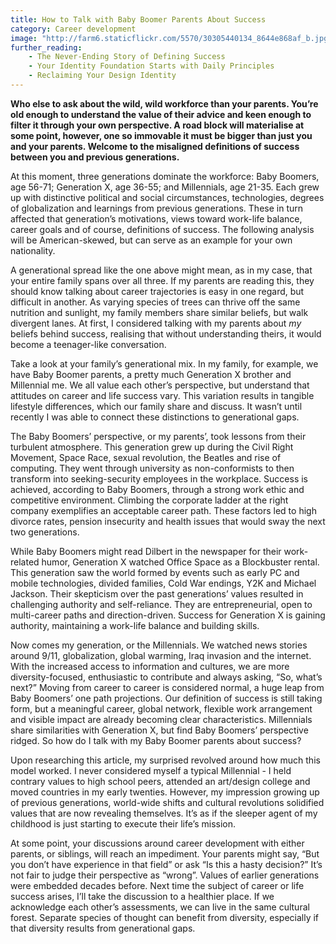```yaml
---
title: How to Talk with Baby Boomer Parents About Success
category: Career development
image: "http://farm6.staticflickr.com/5570/30305440134_8644e868af_b.jpg"
further_reading:
    - The Never-Ending Story of Defining Success
    - Your Identity Foundation Starts with Daily Principles
    - Reclaiming Your Design Identity
---
```


**Who else to ask about the wild, wild workforce than your parents. You’re old enough to understand the value of their advice and keen enough to filter it through your own perspective. A road block will materialise at some point, however, one so immovable it must be bigger than just you and your parents. Welcome to the misaligned definitions of success between you and previous generations.**

At this moment, three generations dominate the workforce: Baby Boomers, age 56-71; Generation X, age 36-55; and Millennials, age 21-35. Each grew up with distinctive political and social circumstances, technologies, degrees of globalization and learnings from previous generations. These in turn affected that generation’s motivations, views toward work-life balance, career goals and of course, definitions of success. The following analysis will be American-skewed, but can serve as an example for your own nationality.

A generational spread like the one above might mean, as in my case, that your entire family spans over all three. If my parents are reading this, they should know talking about career trajectories is easy in one regard, but difficult in another. As varying species of trees can thrive off the same nutrition and sunlight, my family members share similar beliefs, but walk divergent lanes. At first, I considered talking with my parents about *my* beliefs behind success, realising that without understanding theirs, it would become a teenager-like conversation.

Take a look at your family’s generational mix. In my family, for example, we have Baby Boomer parents, a pretty much Generation X brother and Millennial me. We all value each other’s perspective, but understand that attitudes on career and life success vary. This variation results in tangible lifestyle differences, which our family share and discuss. It wasn’t until recently I was able to connect these distinctions to generational gaps.

The Baby Boomers’ perspective, or my parents’, took lessons from their turbulent atmosphere. This generation grew up during the Civil Right Movement, Space Race, sexual revolution, the Beatles and rise of computing. They went through university as non-conformists to then transform into seeking-security employees in the workplace. Success is achieved, according to Baby Boomers, through a strong work ethic and competitive environment. Climbing the corporate ladder at the right company exemplifies an acceptable career path. These factors led to high divorce rates, pension insecurity and health issues that would sway the next two generations. 

While Baby Boomers might read Dilbert in the newspaper for their work-related humor, Generation X watched Office Space as a Blockbuster rental. This generation saw the world formed by events such as early PC and mobile technologies, divided families, Cold War endings, Y2K and Michael Jackson. Their skepticism over the past generations’ values resulted in challenging authority and self-reliance. They are entrepreneurial, open to multi-career paths and direction-driven. Success for Generation X is gaining authority, maintaining a work-life balance and building skills. 

Now comes my generation, or the Millennials. We watched news stories around 9/11, globalization, global warming, Iraq invasion and the internet. With the increased access to information and cultures, we are more diversity-focused, enthusiastic to contribute and always asking, “So, what’s next?” Moving from career to career is considered normal, a huge leap from Baby Boomers’ one path projections. Our definition of success is still taking form, but a meaningful career, global network, flexible work arrangement and visible impact are already becoming clear characteristics. Millennials share similarities with Generation X, but find Baby Boomers’ perspective ridged. So how do I talk with my Baby Boomer parents about success?    
 
Upon researching this article, my surprised revolved around how much this model worked. I never considered myself a typical Millennial - I held contrary values to high school peers, attended an art/design college and moved countries in my early twenties. However, my impression growing up of previous generations, world-wide shifts and cultural revolutions solidified values that are now revealing themselves. It’s as if the sleeper agent of my childhood is just starting to execute their life’s mission.

At some point, your discussions around career development with either parents, or siblings, will reach an impediment. Your parents might say, “But you don’t have experience in that field” or ask “Is this a hasty decision?” It’s not fair to judge their perspective as “wrong”. Values of earlier generations were embedded decades before. Next time the subject of career or life success arises, I’ll take the discussion to a healthier place. If we acknowledge each other’s assessments, we can live in the same cultural forest. Separate species of thought can benefit from diversity, especially if that diversity results from generational gaps. 